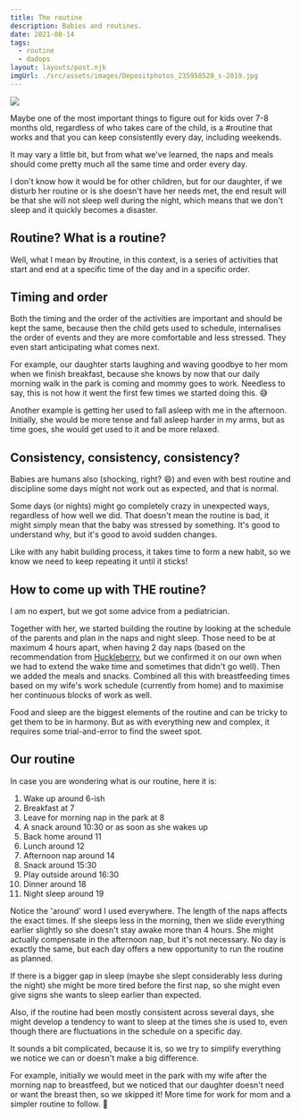 ```yaml
---
title: The routine
description: Babies and routines.
date: 2021-08-14
tags:
  - routine
  - dadops
layout: layouts/post.njk
imgUrl: ./src/assets/images/Depositphotos_235958520_s-2019.jpg
---
```


![](/img/Depositphotos_235958520_s-2019.jpg)

Maybe one of the most important things to figure out for kids over 7-8 months old, regardless of who takes care of the child, is a #routine that works and that you can keep consistently every day, including weekends.

It may vary a little bit, but from what we've learned, the naps and meals should come pretty much all the same time and order every day.

I don't know how it would be for other children, but for our daughter, if we disturb her routine or is she doesn't have her needs met, the end result will be that she will not sleep well during the night, which means that we don't sleep and it quickly becomes a disaster. 

## Routine? What is a routine?

Well, what I mean by #routine, in this context, is a series of activities that start and end at a specific time of the day and in a specific order.

## Timing and order

Both the timing and the order of the activities are important and should be kept the same, because then the child gets used to schedule, internalises the order of events and they are more comfortable and less stressed. They even start anticipating what comes next. 

For example, our daughter starts laughing and waving goodbye to her mom when we finish breakfast, because she knows by now that our daily morning walk in the park is coming and mommy goes to work. Needless to say, this is not how it went the first few times we started doing this. 😅

Another example is getting her used to fall asleep with me in the afternoon. Initially,  she would be more tense and fall asleep harder in my arms, but as time goes, she would get used to it and be more relaxed.

## Consistency, consistency, consistency?

Babies are humans also (shocking, right? 😄) and even with best routine and discipline some days might not work out as expected, and that is normal.

Some days (or nights) might go completely crazy in unexpected ways, regardless of how well we did. That doesn't mean the routine is bad, it might simply mean that the baby was stressed by something. It's good to understand why, but it's good to avoid sudden changes.

Like with any habit building process, it takes time to form a new habit, so we know we need to keep repeating it until it sticks!

## How to come up with THE routine?

I am no expert, but we got some advice from a pediatrician. 

Together with her, we started building the routine by looking at the schedule of the parents and plan in the naps and night sleep. Those need to be at maximum 4 hours apart, when having 2 day naps (based on the recommendation from [Huckleberry](https://huckleberrycare.com/blog/11-month-old-sleep-schedule-and-development), but we confirmed it on our own when we had to extend the wake time and sometimes that didn't go well). Then we added the meals and snacks. Combined all this with breastfeeding times based on my wife's work schedule (currently from home) and to maximise her continuous blocks of work as well.

Food and sleep are the biggest elements of the routine and can be tricky to get them to be in harmony. But as with everything new and complex, it requires some trial-and-error to find the sweet spot.

## Our routine 

In case you are wondering what is our routine, here it is:

1. Wake up around 6-ish
2. Breakfast at 7
3. Leave for morning nap in the park at 8
4. A snack around 10:30 or as soon as she wakes up
5. Back home around 11
6. Lunch around 12
7. Afternoon nap around 14
8. Snack around 15:30
9. Play outside around 16:30
10. Dinner around 18
11. Night sleep around 19

Notice the 'around' word I used everywhere. The length of the naps affects the exact times. If she sleeps less in the morning, then we slide everything earlier slightly so she doesn't stay awake more than 4 hours. She might actually compensate in the afternoon nap, but it's not necessary. No day is exactly the same, but each day offers a new opportunity to run the routine as planned. 

If there is a bigger gap in sleep (maybe she slept considerably less during the night) she might be more tired before the first nap, so she might even give signs she wants to sleep earlier than expected. 

Also, if the routine had been mostly consistent across several days, she might develop a tendency to want to sleep at the times she is used to, even though there are fluctuations in the schedule on a specific day.

It sounds a bit complicated, because it is, so we try to simplify everything we notice we can or doesn't make a big difference.

For example, initially we would meet in the park with my wife after the morning nap to breastfeed, but we noticed that our daughter doesn't need or want the breast then, so we skipped it! More time for work for mom and a simpler routine to follow. 🎉